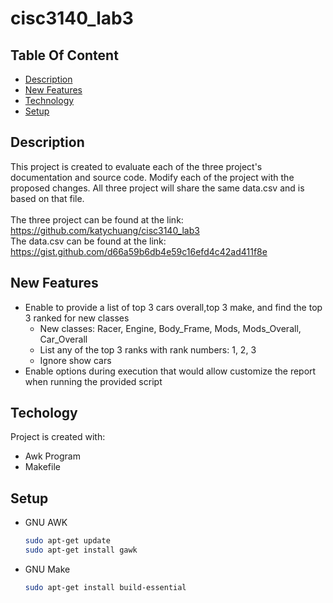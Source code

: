 # cisc3140_lab3
## Table Of Content
* [Description](#description)
* [New Features](#new-features)
* [Technology](#techology)
* [Setup](#setup)
## Description
This project is created to evaluate each of the three project's documentation and source code.
Modify each of the project with the proposed changes. All three project will share the same data.csv and is based on that file.
<br>
<br>The three project can be found at the link: https://github.com/katychuang/cisc3140_lab3
<br>The data.csv can be found at the link: https://gist.github.com/d66a59b6db4e59c16efd4c42ad411f8e
## New Features
* Enable to provide a list of top 3 cars overall,top 3 make, and find the top 3 ranked for new classes
    * New classes: Racer, Engine, Body_Frame, Mods, Mods_Overall, Car_Overall
    * List any of the top 3 ranks with rank numbers: 1, 2, 3
    * Ignore show cars
* Enable options during execution that would allow customize the report when running the provided script
## Techology
Project is created with:
* Awk Program
* Makefile
## Setup
* GNU AWK
  ```sh
  sudo apt-get update
  sudo apt-get install gawk
  ```
* GNU Make
  ```sh
  sudo apt-get install build-essential
  ```
